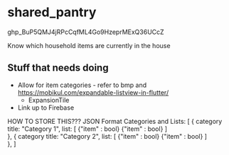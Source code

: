 # shared_pantry

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

Know which household items are currently in the house

## Stuff that needs doing

- Allow for item categories - refer to bmp and https://mobikul.com/expandable-listview-in-flutter/
  - ExpansionTile
- Link up to Firebase

HOW TO STORE THIS???
JSON Format Categories and Lists:
[
  {
    category title: "Category 1",
    list: [
      {"item" : bool}
      {"item" : bool}
    ]     
  },
  {
    category title: "Category 2",
    list: [
      {"item" : bool}
      {"item" : bool}
    ]     
  },
]